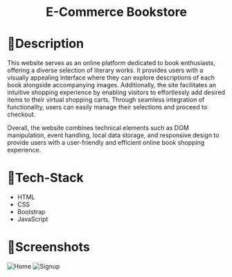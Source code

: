 <h1 align="center"><strong> E-Commerce Bookstore</strong></h1>

# 📝Description
This website serves as an online platform dedicated to book enthusiasts, offering a diverse selection of literary works. It provides users with a visually appealing interface where they can explore 
descriptions of each book alongside accompanying images. Additionally, the site 
facilitates an intuitive shopping experience by enabling visitors to effortlessly add desired items to their virtual shopping carts. 
Through seamless integration of functionality, users can easily manage their selections and proceed to checkout.

Overall, the website combines technical elements such as DOM manipulation, event handling, local data storage, and responsive design to provide users with a 
user-friendly and efficient online book shopping experience.

# 🤖Tech-Stack
- HTML
- CSS
- Bootstrap
- JavaScript

# 📱Screenshots
<img src="https://drive.google.com/uc?export=view&id=1BEJgTd98xm-YAjTFe6W4QC88nmD7eK16" alt="Home">
<img src="https://drive.google.com/uc?export=view&id=1tcQGdwFWx7M-LgxRpvsyhyLhsECov6RM" alt="Signup">
